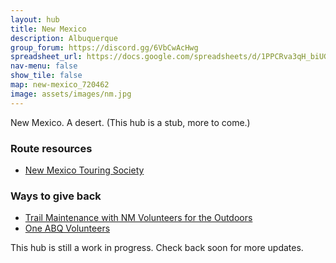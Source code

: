 ```yaml
---
layout: hub
title: New Mexico
description: Albuquerque
group_forum: https://discord.gg/6VbCwAcHwg
spreadsheet_url: https://docs.google.com/spreadsheets/d/1PPCRva3qH_biUGHA_R2Lb4qJmxaNSvml1GtOPMqhUNs/gviz/tq?tqx=out:json&sheet=New_Mexico
nav-menu: false
show_tile: false
map: new-mexico_720462
image: assets/images/nm.jpg
---
```


<p>New Mexico. A desert. (This hub is a stub, more to come.)</p>


<h3>Route resources</h3>

<ul>
    <li><a href="https://www.nmts.org/news.php">New Mexico Touring Society</a></li>
</ul>


<h3>Ways to give back</h3>

<ul>
    <li><a href="https://nmvfo.org/projects-and-events-calendar/">Trail Maintenance with NM Volunteers for the Outdoors</a></li>
    <li><a href="https://www.oneabqvolunteers.com/need/">One ABQ Volunteers</a></li>
</ul>


<p>This hub is still a work in progress. Check back soon for more updates.</p>